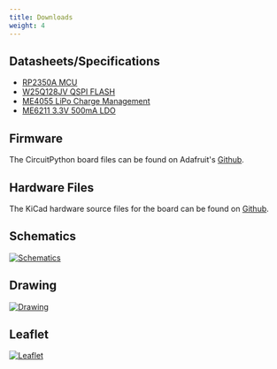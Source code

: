 ```yaml
---
title: Downloads
weight: 4
---
```


## Datasheets/Specifications
- [RP2350A MCU](https://datasheets.raspberrypi.org/rp2350/rp2350_datasheet.pdf)
- [W25Q128JV QSPI FLASH](https://www.winbond.com/resource-files/w25q128jv%20revf%2003272018%20plus.pdf)
- [ME4055 LiPo Charge Management](https://datasheet.lcsc.com/lcsc/2207251602_MICRONE-Nanjing-Micro-One-Elec-ME4055AM6G-N_C82121.pdf)
- [ME6211 3.3V 500mA LDO](https://datasheet.lcsc.com/szlcsc/Nanjing-Micro-One-Elec-ME6211C33M5G-N_C82942.pdf)

## Firmware
The CircuitPython board files can be found on Adafruit's [Github](https://github.com/adafruit/circuitpython/tree/main/ports/raspberrypi/boards/solderparty_rp2350_stamp).

## Hardware Files
The KiCad hardware source files for the board can be found on [Github](https://github.com/solderparty/rp2350_stamp_hw/).

## Schematics

<div class="text-center">

[![Schematics](/docs/rp2350-stamp/schematics_rp2350_stamp.png)](/docs/rp2350-stamp/schematics_rp2350_stamp.png)

</div>

## Drawing

<div class="text-center">

[![Drawing](/docs/rp2350-stamp/drawing_rp2350_stamp.png)](/docs/rp2350-stamp/drawing_rp2350_stamp.png)

</div>

## Leaflet

<div class="text-center">

[![Leaflet](/docs/rp2350-stamp/leaflet_rp2350_stamp.png)](/docs/rp2350-stamp/leaflet_rp2350_stamp.png)

</div>
